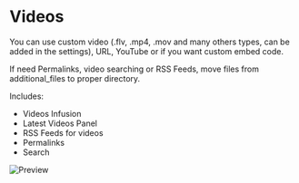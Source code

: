 # Videos

You can use custom video (.flv, .mp4, .mov and many others types, can be added in the settings), URL, YouTube or if you want custom embed code.

If need Permalinks, video searching or RSS Feeds, move files from additional_files to proper directory.

Includes:
- Videos Infusion
- Latest Videos Panel
- RSS Feeds for videos
- Permalinks
- Search

![Preview](https://raw.githubusercontent.com/RobiNN1/PHP-Fusion-Infusions/master/infusions/videos/preview.png)

